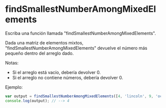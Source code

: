 # findSmallestNumberAmongMixedElements

Escriba una función llamada "findSmallestNumberAmongMixedElements".

Dada una matriz de elementos mixtos, "findSmallestNumberAmongMixedElements" devuelve el número más pequeño dentro del arreglo dado.

Notas:
* Si el arreglo está vacío, debería devolver 0.
* Si el arreglo no contiene números, debería devolver 0.

Ejemplo:

```js
var output = findSmallestNumberAmongMixedElements([4, 'lincoln', 9, 'octopus']);
console.log(output); // --> 4
```